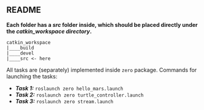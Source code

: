 ## README
**Each folder has a *src* folder inside, which should be placed directly under the *catkin_workspace directory*.**
```
catkin_workspace
|____build
|____devel
|____src <- here
```
All tasks are (separately) implemented inside `zero` package.
Commands for launching the tasks: 
- ***Task 1:*** `roslaunch zero hello_mars.launch`
- ***Task 2:*** `roslaunch zero turtle_controller.launch`
- ***Task 3:*** `roslaunch zero stream.launch`
